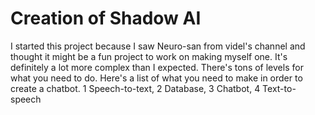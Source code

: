 # Creation of Shadow AI
I started this project because I saw Neuro-san from videl's channel and thought it might be a fun project to work on making myself one. It's definitely a lot more complex than I expected. There's tons of levels for what you need to do.
Here's a list of what you need to make in order to create a chatbot.
1 Speech-to-text, 2 Database, 3 Chatbot, 4 Text-to-speech
